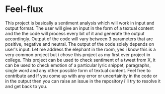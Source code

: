 # Feel-flux
This project is basically a sentiment analysis which will work in input and output format. The user will give an input in the form of a textual content and the the code will process every bit of it and generate the output accordingly. Output of the code will vary between 3 parameters that are positive, negative and neutral. 
The output of the code solely depends on user's input. Let me address the elephant in the room, yes i know this is a very common project but i chose this project as my first ever project in college. 
This project can be used to check sentiment of a tweet from X, it can be used to check emotion of a particular lyric snippet, paragraphs, single word and any other possible form of textual content. 
Feel free to contribute and if you come up with any error or uncertainity in the code or in the output then you can raise an issue in the repository i'll try to resolve it and get back to you.
